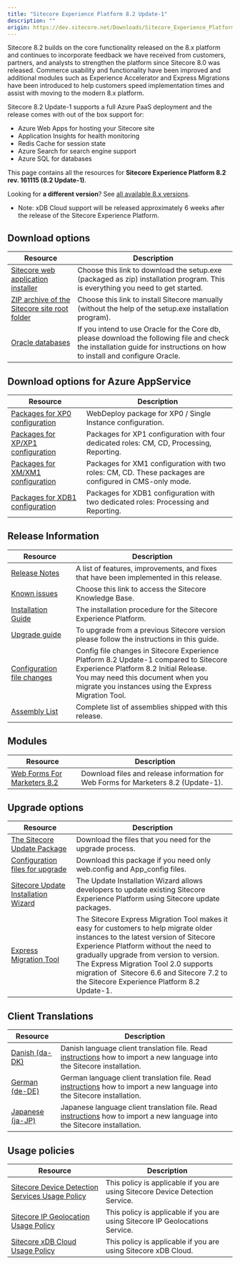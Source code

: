 ```yaml
---
title: "Sitecore Experience Platform 8.2 Update-1"
description: ""
origin: https://dev.sitecore.net/Downloads/Sitecore_Experience_Platform/82/Sitecore_Experience_Platform_82_Update1.aspx
---
```


Sitecore 8.2 builds on the core functionality released on the 8.x platform and continues to incorporate feedback we have received from customers, partners, and analysts to strengthen the platform since Sitecore 8.0 was released. Commerce usability and functionality have been improved and additional modules such as Experience Accelerator and Express Migrations have been introduced to help customers speed implementation times and assist with moving to the modern 8.x platform.

Sitecore 8.2 Update-1 supports a full Azure PaaS deployment and the release comes with out of the box support for:

-   Azure Web Apps for hosting your Sitecore site
-   Application Insights for health monitoring
-   Redis Cache for session state
-   Azure Search for search engine support
-   Azure SQL for databases

This page contains all the resources for **Sitecore Experience Platform 8.2 rev. 161115 (8.2 Update-1)**.

Looking for **a different version**? See [all available 8.x versions](/downloads/Sitecore_Experience_Platform).

  <Alert variant='warning' mb={4}>
    <AlertIcon />
    

-   Note: xDB Cloud support will be released approximately 6 weeks after the release of the Sitecore Experience Platform.


  </Alert>
  

## Download options

 | Resource | Description |
 | --- | --- |
 | [Sitecore web application installer](https://scdp.blob.core.windows.net/downloads/Sitecore%20Experience%20Platform/82/Sitecore%20Experience%20Platform%2082%20Update1/Secure/Sitecore%208.2%20rev.%20161115%20(exe).zip) | Choose this link to download the setup.exe (packaged as zip) installation program. This is everything you need to get started. |
 | [ZIP archive of the Sitecore site root folder](https://scdp.blob.core.windows.net/downloads/Sitecore%20Experience%20Platform/82/Sitecore%20Experience%20Platform%2082%20Update1/Secure/Sitecore%208.2%20rev.%20161115.zip) | Choose this link to install Sitecore manually (without the help of the setup.exe installation program). |
 | [Oracle databases](https://scdp.blob.core.windows.net/downloads/Sitecore%20Experience%20Platform/82/Sitecore%20Experience%20Platform%2082%20Update1/Secure/Sitecore%208.2%20rev.%20161115%20(oracle%20dbs).zip) | If you intend to use Oracle for the Core db, please download the following file and check the installation guide for instructions on how to install and configure Oracle. |

## Download options for Azure AppService

 | Resource | Description |
 | --- | --- |
 | [Packages for XP0 configuration](https://scdp.blob.core.windows.net/downloads/Sitecore%20Experience%20Platform/82/Sitecore%20Experience%20Platform%2082%20Update1/Secure/Sitecore%208.2%20rev.%20161115%20(WDP%20XP0%20package).zip) | WebDeploy package for XP0 / Single Instance configuration. |
 | [Packages for XP/XP1 configuration](https://scdp.blob.core.windows.net/downloads/Sitecore%20Experience%20Platform/82/Sitecore%20Experience%20Platform%2082%20Update1/Secure/Sitecore%208.2%20rev.%20161115%20(WDP%20XP1%20packages).zip) | Packages for XP1 configuration with four dedicated roles: CM, CD, Processing, Reporting. |
 | [Packages for XM/XM1 configuration](https://scdp.blob.core.windows.net/downloads/Sitecore%20Experience%20Platform/82/Sitecore%20Experience%20Platform%2082%20Update1/Secure/Sitecore%208.2%20rev.%20161115%20(WDP%20XM1%20packages).zip) | Packages for XM1 configuration with two roles: CM, CD. These packages are configured in CMS-only mode. |
 | [Packages for XDB1 configuration](https://scdp.blob.core.windows.net/downloads/Sitecore%20Experience%20Platform/82/Sitecore%20Experience%20Platform%2082%20Update1/Secure/Sitecore%208.2%20rev.%20161115%20(WDP%20XDB1%20packages).zip) | Packages for XDB1 configuration with two dedicated roles: Processing and Reporting. |

## Release Information

 | Resource | Description |
 | --- | --- |
 | [Release Notes](/downloads/Sitecore_Experience_Platform/82/Sitecore_Experience_Platform_82_Update1/Release_Notes) | A list of features, improvements, and fixes that have been implemented in this release. |
 | [Known issues](https://kb.sitecore.net/articles/631685) | Choose this link to access the Sitecore Knowledge Base. |
 | [Installation Guide](https://scdp.blob.core.windows.net/downloads/Sitecore%20Experience%20Platform/82/Sitecore%20Experience%20Platform%2082%20Update1/Secure/Installation-Guide-SC82-Update-1.pdf) | The installation procedure for the Sitecore Experience Platform. |
 | [Upgrade guide](https://scdp.blob.core.windows.net/downloads/Sitecore%20Experience%20Platform/82/Sitecore%20Experience%20Platform%2082%20Update1/Secure/Sitecore-8.2-Update-1-Upgrade-Guide.pdf) | To upgrade from a previous Sitecore version please follow the instructions in this guide. |
 | [Configuration file changes](https://scdp.blob.core.windows.net/downloads/Sitecore%20Experience%20Platform/82/Sitecore%20Experience%20Platform%2082%20Update1/Secure/Sitecore-8.2-Update-1-Configuration-File-Changes.pdf) | Config file changes in Sitecore Experience Platform 8.2 Update-1 compared to Sitecore Experience Platform 8.2 Initial Release.  <br />You may need this document when you migrate you instances using the Express Migration Tool. |
 | [Assembly List](https://scdp.blob.core.windows.net/downloads/Sitecore%20Experience%20Platform/82/Sitecore%20Experience%20Platform%2082%20Update1/Secure/Sitecore.Platform.Assemblies%208.2%20rev.%20161115.txt) | Complete list of assemblies shipped with this release. |

## Modules

 | Resource | Description |
 | --- | --- |
 | [Web Forms For Marketers 8.2](/downloads/Web_Forms_For_Marketers/82/Web_Forms_For_Marketers_82_Update1) | Download files and release information for Web Forms for Marketers 8.2 (Update-1). |

## Upgrade options

 | Resource | Description |
 | --- | --- |
 | [The Sitecore Update Package](https://scdp.blob.core.windows.net/downloads/Sitecore%20Experience%20Platform/82/Sitecore%20Experience%20Platform%2082%20Update1/Secure/Sitecore%208.2%20rev.%20161115%20(update%20package).zip) | Download the files that you need for the upgrade process. |
 | [Configuration files for upgrade](https://scdp.blob.core.windows.net/downloads/Sitecore%20Experience%20Platform/82/Sitecore%20Experience%20Platform%2082%20Update1/Secure/Sitecore%208.2%20rev.%20161115%20(config%20files).zip) | Download this package if you need only web.config and App_config files. |
 | [Sitecore Update Installation Wizard](https://scdp.blob.core.windows.net/downloads/Sitecore%20Experience%20Platform/82/Sitecore%20Experience%20Platform%2082%20Update1/Secure/Sitecore%20Update%20Installation%20Wizard%202.0.0%20rev.%20161109.zip) | The Update Installation Wizard allows developers to update existing Sitecore Experience Platform using Sitecore update packages. |
 | [Express Migration Tool](/downloads/Express_Migration_Tool/20/Express_Migration_Tool_20_Initial_Release) | The Sitecore Express Migration Tool makes it easy for customers to help migrate older instances to the latest version of Sitecore Experience Platform without the need to gradually upgrade from version to version.  <br />The Express Migration Tool 2.0 supports migration of  Sitecore 6.6 and Sitecore 7.2 to the Sitecore Experience Platform 8.2 Update-1. |

## Client Translations

 | Resource | Description |
 | --- | --- |
 | [Danish (da-DK)](https://scdp.blob.core.windows.net/downloads/Sitecore%20Experience%20Platform/82/Sitecore%20Experience%20Platform%2082%20Update1/Secure/Sitecore%208.2%20rev.%20161115%20(da-DK).zip) | Danish language client translation file. Read [instructions](https://doc.sitecore.com/xp/en/users/90/sitecore-experience-platform/add-a-new-language-to-system-settings.html) how to import a new language into the Sitecore installation. |
 | [German (de-DE)](https://scdp.blob.core.windows.net/downloads/Sitecore%20Experience%20Platform/82/Sitecore%20Experience%20Platform%2082%20Update1/Secure/Sitecore%208.2%20rev.%20161115%20(de-DE).zip) | German language client translation file. Read [instructions](https://doc.sitecore.com/xp/en/users/90/sitecore-experience-platform/add-a-new-language-to-system-settings.html) how to import a new language into the Sitecore installation. |
 | [Japanese (ja-JP)](https://scdp.blob.core.windows.net/downloads/Sitecore%20Experience%20Platform/82/Sitecore%20Experience%20Platform%2082%20Update1/Secure/Sitecore%208.2%20rev.%20161115%20(ja-JP).zip) | Japanese language client translation file. Read [instructions](https://doc.sitecore.com/xp/en/users/90/sitecore-experience-platform/add-a-new-language-to-system-settings.html) how to import a new language into the Sitecore installation. |

## Usage policies

 | Resource | Description |
 | --- | --- |
 | [Sitecore Device Detection Services Usage Policy](/downloads/Sitecore_Experience_Platform/Sitecore_Device_Detection_Services_Usage_Policy) | This policy is applicable if you are using Sitecore Device Detection Service. |
 | [Sitecore IP Geolocation Usage Policy](/downloads/Sitecore_Experience_Platform/Sitecore_IP_Geolocation_Usage_Policy) | This policy is applicable if you are using Sitecore IP Geolocations Service. |
 | [Sitecore xDB Cloud Usage Policy](/downloads/Sitecore_Experience_Platform/Sitecore_xDB_Cloud_Usage_Policy) | This policy is applicable if you are using Sitecore xDB Cloud. |